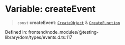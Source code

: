 # Variable: createEvent

> `const` **createEvent**: [`CreateObject`](../type-aliases/CreateObject.md) & [`CreateFunction`](../type-aliases/CreateFunction.md)

Defined in: frontend/node\_modules/@testing-library/dom/types/events.d.ts:117
